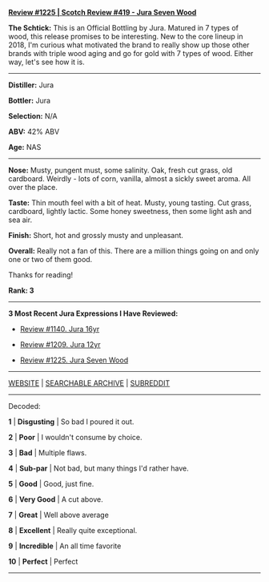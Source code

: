 
[**Review #1225 | Scotch Review #419 - Jura Seven Wood**]( https://t8ke.review/review-1225-jura-seven-wood)

**The Schtick:** This is an Official Bottling by Jura. Matured in 7 types of wood, this release promises to be interesting. New to the core lineup in 2018, I'm curious what motivated the brand to really show up those other brands with triple wood aging and go for gold with 7 types of wood. Either way, let's see how it is. 

-----

**Distiller:** Jura

**Bottler:** Jura

**Selection:** N/A

**ABV:**  42% ABV

**Age:** NAS 

-----

**Nose:**  Musty, pungent must, some salinity. Oak, fresh cut grass, old cardboard. Weirdly - lots of corn, vanilla, almost a sickly sweet aroma. All over the place. 

**Taste:** Thin mouth feel with a bit of heat. Musty, young tasting. Cut grass, cardboard, lightly lactic. Some honey sweetness, then some light ash and sea air. 

**Finish:** Short, hot and grossly musty and unpleasant. 

**Overall:** Really not a fan of this. There are a million things going on and only one or two of them good. 

Thanks for reading!

**Rank: 3**

----- 

**3 Most Recent Jura Expressions I Have Reviewed:** 

- [Review #1140. Jura 16yr]( https://t8ke.review/review-1140-jura-16yr/) 

- [Review #1209. Jura 12yr]( https://t8ke.review/review-1209-jura-12yr) 

- [Review #1225. Jura Seven Wood]( https://t8ke.review/review-1225-jura-seven-wood) 

-----

[WEBSITE](https://t8ke.review) | [SEARCHABLE ARCHIVE](https://t8ke.review/review-archive/) | [SUBREDDIT](https://reddit.com/r/t8kereviews)

-----

Decoded:

**1** | **Disgusting** | So bad I poured it out.

**2** | **Poor** | I wouldn't consume by choice.

**3** | **Bad** | Multiple flaws.

**4** | **Sub-par** | Not bad, but many things I'd rather have.

**5** | **Good** | Good, just fine.

**6** | **Very Good** | A cut above.

**7** | **Great** | Well above average

**8** | **Excellent** | Really quite exceptional.

**9** | **Incredible** | An all time favorite

**10** | **Perfect** | Perfect

----

